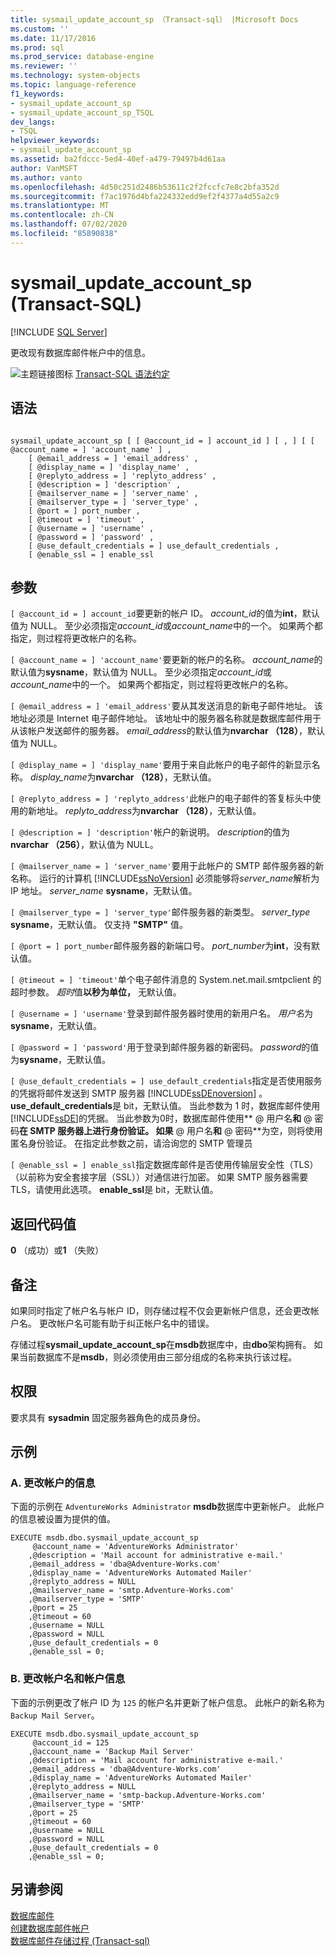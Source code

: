 ```yaml
---
title: sysmail_update_account_sp （Transact-sql） |Microsoft Docs
ms.custom: ''
ms.date: 11/17/2016
ms.prod: sql
ms.prod_service: database-engine
ms.reviewer: ''
ms.technology: system-objects
ms.topic: language-reference
f1_keywords:
- sysmail_update_account_sp
- sysmail_update_account_sp_TSQL
dev_langs:
- TSQL
helpviewer_keywords:
- sysmail_update_account_sp
ms.assetid: ba2fdccc-5ed4-40ef-a479-79497b4d61aa
author: VanMSFT
ms.author: vanto
ms.openlocfilehash: 4d50c251d2486b53611c2f2fccfc7e8c2bfa352d
ms.sourcegitcommit: f7ac1976d4bfa224332edd9ef2f4377a4d55a2c9
ms.translationtype: MT
ms.contentlocale: zh-CN
ms.lasthandoff: 07/02/2020
ms.locfileid: "85890838"
---
```

# <a name="sysmail_update_account_sp-transact-sql"></a>sysmail_update_account_sp (Transact-SQL)
[!INCLUDE [SQL Server](../../includes/applies-to-version/sqlserver.md)]

  更改现有数据库邮件帐户中的信息。  
 
 
 ![主题链接图标](../../database-engine/configure-windows/media/topic-link.gif "“主题链接”图标") [Transact-SQL 语法约定](../../t-sql/language-elements/transact-sql-syntax-conventions-transact-sql.md)  
  
## <a name="syntax"></a>语法  
  
```  
  
sysmail_update_account_sp [ [ @account_id = ] account_id ] [ , ] [ [ @account_name = ] 'account_name' ] ,  
    [ @email_address = ] 'email_address' ,   
    [ @display_name = ] 'display_name' ,   
    [ @replyto_address = ] 'replyto_address' ,  
    [ @description = ] 'description' ,   
    [ @mailserver_name = ] 'server_name' ,   
    [ @mailserver_type = ] 'server_type' ,   
    [ @port = ] port_number ,   
    [ @timeout = ] 'timeout' ,  
    [ @username = ] 'username' ,  
    [ @password = ] 'password' ,  
    [ @use_default_credentials = ] use_default_credentials ,  
    [ @enable_ssl = ] enable_ssl   
```  
  
## <a name="arguments"></a>参数  
`[ @account_id = ] account_id`要更新的帐户 ID。 *account_id*的值为**int**，默认值为 NULL。 至少必须指定*account_id*或*account_name*中的一个。 如果两个都指定，则过程将更改帐户的名称。  
  
`[ @account_name = ] 'account_name'`要更新的帐户的名称。 *account_name*的默认值为**sysname**，默认值为 NULL。 至少必须指定*account_id*或*account_name*中的一个。 如果两个都指定，则过程将更改帐户的名称。  
  
`[ @email_address = ] 'email_address'`要从其发送消息的新电子邮件地址。 该地址必须是 Internet 电子邮件地址。 该地址中的服务器名称就是数据库邮件用于从该帐户发送邮件的服务器。 *email_address*的默认值为**nvarchar （128）**，默认值为 NULL。  
  
`[ @display_name = ] 'display_name'`要用于来自此帐户的电子邮件的新显示名称。 *display_name*为**nvarchar （128）**，无默认值。  
  
`[ @replyto_address = ] 'replyto_address'`此帐户的电子邮件的答复标头中使用的新地址。 *replyto_address*为**nvarchar （128）**，无默认值。  
  
`[ @description = ] 'description'`帐户的新说明。 *description*的值为**nvarchar （256）**，默认值为 NULL。  
  
`[ @mailserver_name = ] 'server_name'`要用于此帐户的 SMTP 邮件服务器的新名称。 运行的计算机 [!INCLUDE[ssNoVersion](../../includes/ssnoversion-md.md)] 必须能够将*server_name*解析为 IP 地址。 *server_name* **sysname**，无默认值。  
  
`[ @mailserver_type = ] 'server_type'`邮件服务器的新类型。 *server_type* **sysname**，无默认值。 仅支持 **"SMTP"** 值。  
  
`[ @port = ] port_number`邮件服务器的新端口号。 *port_number*为**int**，没有默认值。  
  
`[ @timeout = ] 'timeout'`单个电子邮件消息的 System.net.mail.smtpclient 的超时参数。 *超时*值**以秒为单位，** 无默认值。  
  
`[ @username = ] 'username'`登录到邮件服务器时使用的新用户名。 *用户名*为**sysname**，无默认值。  
  
`[ @password = ] 'password'`用于登录到邮件服务器的新密码。 *password*的值为**sysname**，无默认值。  
  
`[ @use_default_credentials = ] use_default_credentials`指定是否使用服务的凭据将邮件发送到 SMTP 服务器 [!INCLUDE[ssDEnoversion](../../includes/ssdenoversion-md.md)] 。 **use_default_credentials**是 bit，无默认值。 当此参数为 1 时，数据库邮件使用[!INCLUDE[ssDE](../../includes/ssde-md.md)]的凭据。 当此参数为0时，数据库邮件使用** \@ 用户名**和** \@ 密码**在 SMTP 服务器上进行身份验证。 如果** \@ 用户名**和** \@ 密码**为空，则将使用匿名身份验证。 在指定此参数之前，请洽询您的 SMTP 管理员  
  
`[ @enable_ssl = ] enable_ssl`指定数据库邮件是否使用传输层安全性（TLS）（以前称为安全套接字层（SSL））对通信进行加密。 如果 SMTP 服务器需要 TLS，请使用此选项。 **enable_ssl**是 bit，无默认值。  
  
## <a name="return-code-values"></a>返回代码值  
 **0** （成功）或**1** （失败）  
  
## <a name="remarks"></a>备注  
 如果同时指定了帐户名与帐户 ID，则存储过程不仅会更新帐户信息，还会更改帐户名。 更改帐户名可能有助于纠正帐户名中的错误。  
  
 存储过程**sysmail_update_account_sp**在**msdb**数据库中，由**dbo**架构拥有。 如果当前数据库不是**msdb**，则必须使用由三部分组成的名称来执行该过程。  
  
## <a name="permissions"></a>权限  
 要求具有 **sysadmin** 固定服务器角色的成员身份。  
  
## <a name="examples"></a>示例  
  
### <a name="a-changing-the-information-for-an-account"></a>A. 更改帐户的信息  
 下面的示例在 `AdventureWorks Administrator` **msdb**数据库中更新帐户。 此帐户的信息被设置为提供的值。  
  
```  
EXECUTE msdb.dbo.sysmail_update_account_sp  
     @account_name = 'AdventureWorks Administrator'  
    ,@description = 'Mail account for administrative e-mail.'  
    ,@email_address = 'dba@Adventure-Works.com'  
    ,@display_name = 'AdventureWorks Automated Mailer'  
    ,@replyto_address = NULL  
    ,@mailserver_name = 'smtp.Adventure-Works.com'  
    ,@mailserver_type = 'SMTP'  
    ,@port = 25  
    ,@timeout = 60  
    ,@username = NULL  
    ,@password = NULL  
    ,@use_default_credentials = 0  
    ,@enable_ssl = 0;  
```  
  
### <a name="b-changing-the-name-of-an-account-and-the-information-for-an-account"></a>B. 更改帐户名和帐户信息  
 下面的示例更改了帐户 ID 为 `125` 的帐户名并更新了帐户信息。 此帐户的新名称为 `Backup Mail Server`。  
  
```  
EXECUTE msdb.dbo.sysmail_update_account_sp  
     @account_id = 125  
    ,@account_name = 'Backup Mail Server'  
    ,@description = 'Mail account for administrative e-mail.'  
    ,@email_address = 'dba@Adventure-Works.com'  
    ,@display_name = 'AdventureWorks Automated Mailer'  
    ,@replyto_address = NULL  
    ,@mailserver_name = 'smtp-backup.Adventure-Works.com'  
    ,@mailserver_type = 'SMTP'  
    ,@port = 25  
    ,@timeout = 60  
    ,@username = NULL  
    ,@password = NULL  
    ,@use_default_credentials = 0  
    ,@enable_ssl = 0;  
```  
  
## <a name="see-also"></a>另请参阅  
 [数据库邮件](../../relational-databases/database-mail/database-mail.md)   
 [创建数据库邮件帐户](../../relational-databases/database-mail/create-a-database-mail-account.md)   
 [数据库邮件存储过程 &#40;Transact-sql&#41;](../../relational-databases/system-stored-procedures/database-mail-stored-procedures-transact-sql.md)  
  
  
